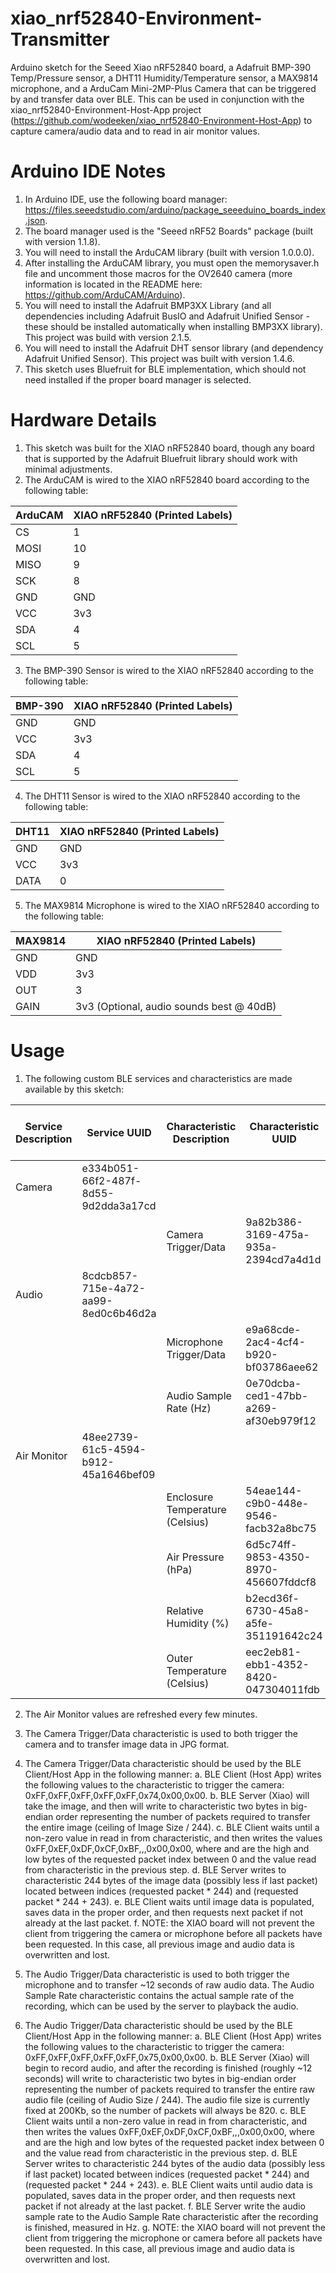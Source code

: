 # xiao_nrf52840-Environment-Transmitter
Arduino sketch for the Seeed Xiao nRF52840 board, a Adafruit BMP-390 Temp/Pressure sensor, a DHT11 Humidity/Temperature sensor, a MAX9814 microphone, and a ArduCam Mini-2MP-Plus Camera that can be triggered by and transfer data over BLE. This can be used in conjunction with the xiao_nrf52840-Environment-Host-App project (https://github.com/wodeeken/xiao_nrf52840-Environment-Host-App) to capture camera/audio data and to read in air monitor values. 


# Arduino IDE Notes
1. In Arduino IDE, use the following board manager: https://files.seeedstudio.com/arduino/package_seeeduino_boards_index.json.
2. The board manager used is the "Seeed nRF52 Boards" package (built with version 1.1.8).
3. You will need to install the ArduCAM library (built with version 1.0.0.0).
4. After installing the ArduCAM library, you must open the memorysaver.h file and uncomment those macros for the OV2640 camera (more information is located in the README here: https://github.com/ArduCAM/Arduino).
5. You will need to install the Adafruit BMP3XX Library (and all dependencies including Adafruit BusIO and Adafruit Unified Sensor - these should be installed automatically when installing BMP3XX library). This project was build with version 2.1.5.
6. You will need to install the Adafruit DHT sensor library (and dependency Adafruit Unified Sensor). This project was built with version 1.4.6.
7. This sketch uses Bluefruit for BLE implementation, which should not need installed if the proper board manager is selected.

# Hardware Details
1. This sketch was built for the XIAO nRF52840 board, though any board that is supported by the Adafruit Bluefruit library should work with minimal adjustments.
2. The ArduCAM is wired to the XIAO nRF52840 board according to the following table:

| ArduCAM | XIAO nRF52840 (Printed Labels) |
|---------|--------------------------------|
| CS      | 1                              |
| MOSI    | 10                             |
| MISO    | 9                              |
| SCK     | 8                              |
| GND     | GND                            |
| VCC     | 3v3                            |
| SDA     | 4                              |
| SCL     | 5                              |

3. The BMP-390 Sensor is wired to the XIAO nRF52840 according to the following table:

| BMP-390 | XIAO nRF52840 (Printed Labels) |
|---------|--------------------------------|
| GND     | GND                            |
| VCC     | 3v3                            |
| SDA     | 4                              |
| SCL     | 5                              |

4. The DHT11 Sensor is wired to the XIAO nRF52840 according to the following table:

| DHT11   | XIAO nRF52840 (Printed Labels) |
|---------|--------------------------------|
| GND     | GND                            |
| VCC     | 3v3                            |
| DATA    | 0                              |

5. The MAX9814 Microphone is wired to the XIAO nRF52840 according to the following table:

| MAX9814   | XIAO nRF52840 (Printed Labels)              |
|-----------|---------------------------------------------|
| GND       | GND                                         |
| VDD       | 3v3                                         |
| OUT       | 3                                           |
| GAIN      | 3v3 (Optional, audio sounds best @ 40dB)    |


# Usage
1. The following custom BLE services and characteristics are made available by this sketch:

| Service Description | Service UUID                         | Characteristic Description      | Characteristic UUID                  | Permissions | Max Data Length (bytes) |
|---------------------|--------------------------------------|---------------------------------|--------------------------------------|-------------|-------------------------|
| Camera              | e334b051-66f2-487f-8d55-9d2dda3a17cd |                                 |                                      |             |                         |
|                     |                                      | Camera Trigger/Data             | 9a82b386-3169-475a-935a-2394cd7a4d1d | Read/Write  | 244                     |
| Audio               | 8cdcb857-715e-4a72-aa99-8ed0c6b46d2a |                                 |                                      |             |                         |
|                     |                                      | Microphone Trigger/Data         | e9a68cde-2ac4-4cf4-b920-bf03786aee62 | Read/Write  | 244                     |
|                     |                                      | Audio Sample Rate (Hz)          | 0e70dcba-ced1-47bb-a269-af30eb979f12 | Read        | 2                       |
| Air Monitor         | 48ee2739-61c5-4594-b912-45a1646bef09 |                                 |                                      |             |                         |
|                     |                                      | Enclosure Temperature (Celsius) | 54eae144-c9b0-448e-9546-facb32a8bc75 | Read        | 2                       |
|                     |                                      | Air Pressure (hPa)              | 6d5c74ff-9853-4350-8970-456607fddcf8 | Read        | 2                       |
|                     |                                      | Relative Humidity (%)           | b2ecd36f-6730-45a8-a5fe-351191642c24 | Read        | 2                       |
|                     |                                      | Outer Temperature (Celsius)     | eec2eb81-ebb1-4352-8420-047304011fdb | Read        | 2                       |

2. The Air Monitor values are refreshed every few minutes.

3. The Camera Trigger/Data characteristic is used to both trigger the camera and to transfer image data in JPG format.

4. The Camera Trigger/Data characteristic should be used by the BLE Client/Host App in the following manner:
    a. BLE Client (Host App) writes the following values to the characteristic to trigger the camera: 0xFF,0xFF,0xFF,0xFF,0xFF,0x74,0x00,0x00.
    b. BLE Server (Xiao) will take the image, and then will write to characteristic two bytes in big-endian order representing the number of packets required to transfer the entire image (ceiling of Image Size / 244).
    c. BLE Client waits until a non-zero value in read in from characteristic, and then writes the values 0xFF,0xEF,0xDF,0xCF,0xBF,<CountHighByte>,<CountLowByte>,0x00,0x00, where <CountHighByte> and <CountLowByte> are the high and low bytes of the requested packet index between 0 and the value read from characteristic in the previous step.
    d. BLE Server writes to characteristic 244 bytes of the image data (possibly less if last packet) located between indices (requested packet * 244) and (requested packet * 244 + 243). 
    e. BLE Client waits until image data is populated, saves data in the proper order, and then requests next packet if not already at the last packet.
    f. NOTE: the XIAO board will not prevent the client from triggering the camera or microphone before all packets have been requested. In this case, all previous image and audio data is overwritten and lost.

5. The Audio Trigger/Data characteristic is used to both trigger the microphone and to transfer ~12 seconds of raw audio data. The Audio Sample Rate characteristic contains the actual sample rate of the recording, which can be used by the server to playback the audio. 

6. The Audio Trigger/Data characteristic should be used by the BLE Client/Host App in the following manner:
    a. BLE Client (Host App) writes the following values to the characteristic to trigger the camera: 0xFF,0xFF,0xFF,0xFF,0xFF,0x75,0x00,0x00.
    b. BLE Server (Xiao) will begin to record audio, and after the recording is finished (roughly ~12 seconds) will write to characteristic two bytes in big-endian order representing the number of packets required to transfer the entire raw audio file (ceiling of Audio Size / 244). The audio file size is currently fixed at 200Kb, so the number of packets will always be 820.
    c. BLE Client waits until a non-zero value in read in from characteristic, and then writes the values 0xFF,0xEF,0xDF,0xCF,0xBF,<CountHighByte>,<CountLowByte>,0x00,0x00, where <CountHighByte> and <CountLowByte> are the high and low bytes of the requested packet index between 0 and the value read from characteristic in the previous step.
    d. BLE Server writes to characteristic 244 bytes of the audio data (possibly less if last packet) located between indices (requested packet * 244) and (requested packet * 244 + 243). 
    e. BLE Client waits until audio data is populated, saves data in the proper order, and then requests next packet if not already at the last packet.
    f. BLE Server write the audio sample rate to the Audio Sample Rate characteristic after the recording is finished, measured in Hz.
    g. NOTE: the XIAO board will not prevent the client from triggering the microphone or camera before all packets have been requested. In this case, all previous image and audio data is overwritten and lost.


